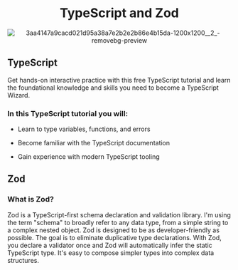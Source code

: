 
<div align="center">

# TypeScript and Zod

![3aa4147a9cacd021d95a38a7e2b2e2b86e4b15da-1200x1200__2_-removebg-preview](https://github.com/wal-wizard/TypeScript-and-Zod/assets/82295321/99c62bc8-ff0f-45a5-bd76-9d41fec2c34d)
  

</div>

## TypeScript 
Get hands-on interactive practice with this free TypeScript tutorial and learn the foundational knowledge and skills you need to become a TypeScript Wizard.

### In this TypeScript tutorial you will:

- Learn to type variables, functions, and errors  

- Become familiar with the TypeScript documentation

- Gain experience with modern TypeScript tooling

## Zod

### What is Zod?

Zod is a TypeScript-first schema declaration and validation library. I'm using the term "schema" to broadly refer to any data type, from a simple string to a complex nested object.
Zod is designed to be as developer-friendly as possible. The goal is to eliminate duplicative type declarations. With Zod, you declare a validator once and Zod will automatically infer the static TypeScript type. It's easy to compose simpler types into complex data structures.



